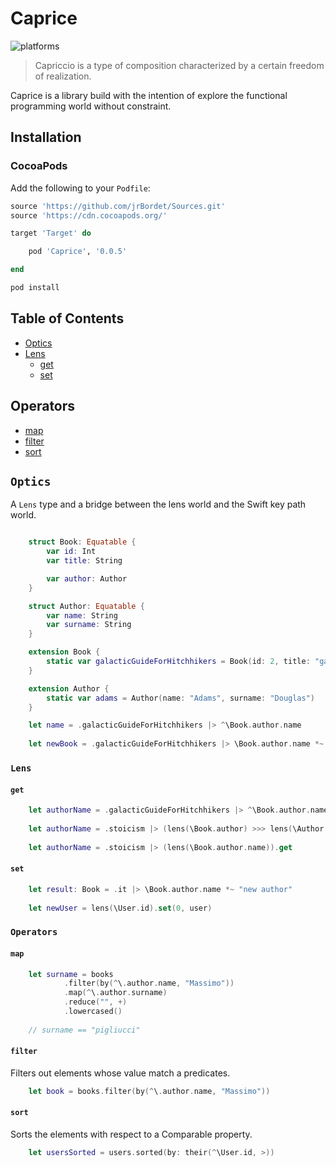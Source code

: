 # Caprice

![platforms](https://img.shields.io/badge/platforms-iOS%20%7C-333333.svg)

> Capriccio is a type of composition characterized by a certain freedom of realization. 

Caprice is a library build with the intention of explore the functional programming world without constraint.

## Installation

### CocoaPods

Add the following to your `Podfile`:

```ruby
source 'https://github.com/jrBordet/Sources.git'
source 'https://cdn.cocoapods.org/'

target 'Target' do

    pod 'Caprice', '0.0.5'

end

```

```ruby
pod install
```
## Table of Contents

* [Optics](#optics)
* [Lens](#Lens)
    * [get](#get)
    * [set](#set)


## Operators

* [map](#map)
* [filter](#filter)
* [sort](#sort)

## `Optics`
A `Lens` type and a bridge between the lens world and the Swift key path world.

```swift

    struct Book: Equatable {
        var id: Int
        var title: String

        var author: Author
    }

    struct Author: Equatable {
        var name: String
        var surname: String
    }

    extension Book {
        static var galacticGuideForHitchhikers = Book(id: 2, title: "galactic guide for hitchhikers", author: .adams)
    }

    extension Author {
        static var adams = Author(name: "Adams", surname: "Douglas")
    }

    let name = .galacticGuideForHitchhikers |> ^\Book.author.name
    
    let newBook = .galacticGuideForHitchhikers |> \Book.author.name *~ "Adams Noël"
```

### `Lens`

#### `get`
```swift
    let authorName = .galacticGuideForHitchhikers |> ^\Book.author.name
    
    let authorName = .stoicism |> (lens(\Book.author) >>> lens(\Author.name)).get
    
    let authorName = .stoicism |> (lens(\Book.author.name)).get
```

#### `set`
```swift
    let result: Book = .it |> \Book.author.name *~ "new author"
    
    let newUser = lens(\User.id).set(0, user)
```

### `Operators`

#### `map`


```swift
    let surname = books
            .filter(by(^\.author.name, "Massimo"))
            .map(^\.author.surname)
            .reduce("", +)
            .lowercased()
            
    // surname == "pigliucci"
```

#### `filter`

Filters out elements whose value match a predicates.

```swift
    let book = books.filter(by(^\.author.name, "Massimo"))
```

#### `sort`

Sorts the elements with respect to a Comparable property.

```swift
    let usersSorted = users.sorted(by: their(^\User.id, >))
```
